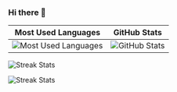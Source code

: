 ### Hi there 👋

| Most Used Languages | GitHub Stats |
|---------------------|-------------|
| ![Most Used Languages](https://github-readme-stats.vercel.app/api/top-langs?username=Zealousideal&show_icons=true&locale=en&layout=compact&theme=midnight-purple) | ![GitHub Stats](https://github-readme-stats.vercel.app/api?username=Zealousideal&show_icons=true&locale=en&theme=midnight-purple) |

![Streak Stats](https://github-readme-streak-stats.herokuapp.com/?user=Zealousideal&theme=midnight-purple)


![Streak Stats](https://github-readme-streak-stats.herokuapp.com/?user=Zealousideal&theme=midnight-purple)

<!--
**Zealousideal/Zealousideal** is a ✨ _special_ ✨ repository because its `README.md` (this file) appears on your GitHub profile.

Here are some ideas to get you started:
- 🔭 I’m currently working on ...
- 🌱 I’m currently learning ...
- 👯 I’m looking to collaborate on ...
- 🤔 I’m looking for help with ...
- 💬 Ask me about ...
- 📫 How to reach me: ...
- 😄 Pronouns: ...
- ⚡ Fun fact: ...
-->
